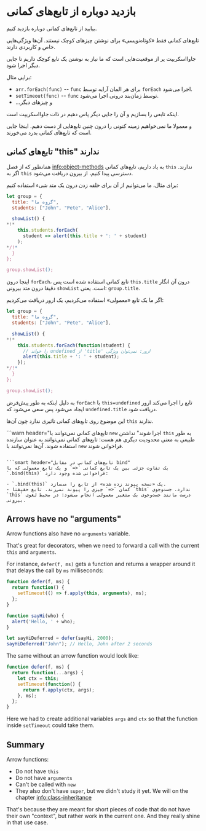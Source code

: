 # بازدید دوباره از تابع‌های کمانی

بیایید از تابع‌های کمانی دوباره بازدید کنیم.

تابع‌های کمانی فقط «کوتاه‌نویسی» برای نوشتن چیزهای کوچک نیستند. آن‌ها ویژگی‌هایی خاص و کاربردی دارند.

جاوااسکریپت پر از موقعیت‌هایی است که ما نیاز به نوشتن یک تابع کوچک داریم تا جایی دیگر اجرا شود.

برایی مثال:

- `arr.forEach(func)` -- `func` برای هر المان آرایه توسط `forEach` اجرا می‌شود.
- `setTimeout(func)` -- `func` توسط زمان‌بند درونی اجرا می‌شود.
- ...و چیزهای دیگر

اینکه تابعی را بسازیم و آن را جایی دیگر پاس دهیم در ذات جاوااسکریپت است.

و معمولا ما نمی‌خواهیم زمینه کنونی را درون چنین تابع‌هایی از دست دهیم. اینجا جایی است که تابع‌های کمانی بدرد می‌خورند.

## تابع‌های کمانی "this" ندارند

همانطور که از فصل <info:object-methods> به یاد داریم، تابع‌های کمانی `this` ندارند. اگر به `this` دسترسی پیدا کنیم، از بیرون دریافت می‌شود.

برای مثال، ما می‌توانیم از آن برای حلقه زدن درون یک متد شیء استفاده کنیم:

```js run
let group = {
  title: "گروه ما",
  students: ["John", "Pete", "Alice"],

  showList() {
*!*
    this.students.forEach(
      student => alert(this.title + ': ' + student)
    );
*/!*
  }
};

group.showList();
```

اینجا درون `forEach`، تابع کمانی استفاده شده است پس `this.title` درون آن انگار دقیقا درون متد بیرونی `showList` است. یعنی: `group.title`.

اگر ما یک تابع «معمولی» استفاده می‌کردیم، یک ارور دریافت می‌کردیم:

```js run
let group = {
  title: "گروه ما",
  students: ["John", "Pete", "Alice"],

  showList() {
*!*
    this.students.forEach(function(student) {
      // را خواند undefined از 'title' ارور: نمی‌توان ویژگی
      alert(this.title + ': ' + student);
    });
*/!*
  }
};

group.showList();
```

به دلیل اینکه به طور پیش‌فرض `forEach` با `this=undefined` تابع را اجرا می‌کند ارور ایجاد می‌شود پس سعی می‌شود که `undefined.title` دریافت شود.

این موضوع روی تابع‌های کمانی تاثیری ندارد چون آن‌ها `this` ندارند.

```warn header="تابع‌های کمانی نمی‌توانند با `new` اجرا شوند"
نداشتن `this` به طور طبیعی به معنی محدودیت دیگری هم هست: تابع‌های کمانی نمی‌توانند به عنوان سازنده استفاده شوند. آن‌ها نمی‌توانند با `new` فراخوانی شوند.
```

```smart header="تابع‌های کمانی در مقابل bind"
یک تفاوت جزئی بین یک تابع کمانی `<=` و یک تابع معمولی که با `.bind(this)` فراخوانی شده وجود دارد:

- `.bind(this)` یک «نسخه پیوند زده شده» از تابع را می‌سازد.
- کمان `<=` چیزی را پیوند نمی‌زند. تابع حقیقتا `this` ندارد. جست‌و‌جوی `this` درست مانند جست‌و‌جوی یک متغیر معمولی انجام می‌شود: در محیط لغوی بیرونی.
```

## Arrows have no "arguments"

Arrow functions also have no `arguments` variable.

That's great for decorators, when we need to forward a call with the current `this` and `arguments`.

For instance, `defer(f, ms)` gets a function and returns a wrapper around it that delays the call by `ms` milliseconds:

```js run
function defer(f, ms) {
  return function() {
    setTimeout(() => f.apply(this, arguments), ms);
  };
}

function sayHi(who) {
  alert('Hello, ' + who);
}

let sayHiDeferred = defer(sayHi, 2000);
sayHiDeferred("John"); // Hello, John after 2 seconds
```

The same without an arrow function would look like:

```js
function defer(f, ms) {
  return function(...args) {
    let ctx = this;
    setTimeout(function() {
      return f.apply(ctx, args);
    }, ms);
  };
}
```

Here we had to create additional variables `args` and `ctx` so that the function inside `setTimeout` could take them.

## Summary

Arrow functions:

- Do not have `this`
- Do not have `arguments`
- Can't be called with `new`
- They also don't have `super`, but we didn't study it yet. We will on the chapter <info:class-inheritance>

That's because they are meant for short pieces of code that do not have their own "context", but rather work in the current one. And they really shine in that use case.
